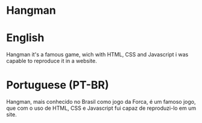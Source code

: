 # Hangman

# English

Hangman it's a famous game, wich with HTML, CSS and Javascript i was capable to reproduce it in a website.

# Portuguese (PT-BR)

Hangman, mais conhecido no Brasil como jogo da Forca, é um famoso jogo, que com o uso de HTML, CSS e Javascript fui capaz de reproduzi-lo em um site.
